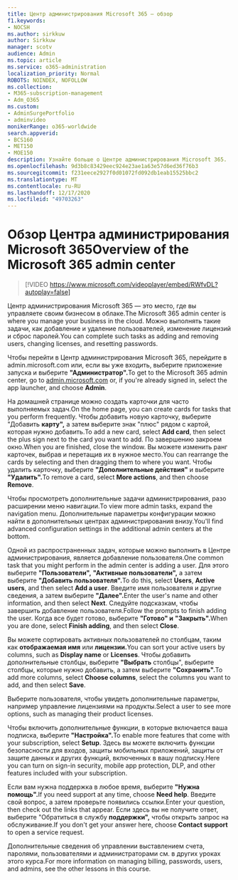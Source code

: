```yaml
---
title: Центр администрирования Microsoft 365 — обзор
f1.keywords:
- NOCSH
ms.author: sirkkuw
author: Sirkkuw
manager: scotv
audience: Admin
ms.topic: article
ms.service: o365-administration
localization_priority: Normal
ROBOTS: NOINDEX, NOFOLLOW
ms.collection:
- M365-subscription-management
- Adm_O365
ms.custom:
- AdminSurgePortfolio
- adminvideo
monikerRange: o365-worldwide
search.appverid:
- BCS160
- MET150
- MOE150
description: Узнайте больше о Центре администрирования Microsoft 365.
ms.openlocfilehash: 9d3b8c83429eec924e23ae1a63e57d6ed36f76b3
ms.sourcegitcommit: f231eece2927f0d01072fd092db1eab15525bbc2
ms.translationtype: MT
ms.contentlocale: ru-RU
ms.lasthandoff: 12/17/2020
ms.locfileid: "49703263"
---
```

# <a name="overview-of-the-microsoft-365-admin-center"></a><span data-ttu-id="fc194-103">Обзор Центра администрирования Microsoft 365</span><span class="sxs-lookup"><span data-stu-id="fc194-103">Overview of the Microsoft 365 admin center</span></span>

> [!VIDEO https://www.microsoft.com/videoplayer/embed/RWfvDL?autoplay=false]

<span data-ttu-id="fc194-104">Центр администрирования Microsoft 365 — это место, где вы управляете своим бизнесом в облаке.</span><span class="sxs-lookup"><span data-stu-id="fc194-104">The Microsoft 365 admin center is where you manage your business in the cloud.</span></span> <span data-ttu-id="fc194-105">Можно выполнять такие задачи, как добавление и удаление пользователей, изменение лицензий и сброс паролей.</span><span class="sxs-lookup"><span data-stu-id="fc194-105">You can complete such tasks as adding and removing users, changing licenses, and resetting passwords.</span></span> 

<span data-ttu-id="fc194-106">Чтобы перейти в Центр администрирования Microsoft [](https://admin.microsoft.com) 365, перейдите в admin.microsoft.com или, если вы уже входить, выберите приложение запуска и выберите **"Администратор".**</span><span class="sxs-lookup"><span data-stu-id="fc194-106">To get to the Microsoft 365 admin center, go to [admin.microsoft.com](https://admin.microsoft.com) or, if you're already signed in, select the app launcher, and choose **Admin**.</span></span>

<span data-ttu-id="fc194-107">На домашней странице можно создать карточки для часто выполняемых задач.</span><span class="sxs-lookup"><span data-stu-id="fc194-107">On the home page, you can create cards for tasks that you perform frequently.</span></span> <span data-ttu-id="fc194-108">Чтобы добавить новую карточку, выберите "Добавить **карту",** а затем выберите знак "плюс" рядом с картой, которая нужно добавить.</span><span class="sxs-lookup"><span data-stu-id="fc194-108">To add a new card, select **Add card**, then select the plus sign next to the card you want to add.</span></span> <span data-ttu-id="fc194-109">По завершению закроем окно.</span><span class="sxs-lookup"><span data-stu-id="fc194-109">When you are finished, close the window.</span></span> <span data-ttu-id="fc194-110">Вы можете изменить ранг карточек, выбрав и перетащив их в нужное место.</span><span class="sxs-lookup"><span data-stu-id="fc194-110">You can rearrange the cards by selecting and then dragging them to where you want.</span></span> <span data-ttu-id="fc194-111">Чтобы удалить карточку, выберите **"Дополнительные действия"** и выберите **"Удалить".**</span><span class="sxs-lookup"><span data-stu-id="fc194-111">To remove a card, select **More actions**, and then choose **Remove**.</span></span>

<span data-ttu-id="fc194-112">Чтобы просмотреть дополнительные задачи администрирования, разо расширении меню навигации.</span><span class="sxs-lookup"><span data-stu-id="fc194-112">To view more admin tasks, expand the navigation menu.</span></span> <span data-ttu-id="fc194-113">Дополнительные параметры конфигурации можно найти в дополнительных центрах администрирования внизу.</span><span class="sxs-lookup"><span data-stu-id="fc194-113">You'll find advanced configuration settings in the additional admin centers at the bottom.</span></span>

<span data-ttu-id="fc194-114">Одной из распространенных задач, которые можно выполнить в Центре администрирования, является добавление пользователя.</span><span class="sxs-lookup"><span data-stu-id="fc194-114">One common task that you might perform in the admin center is adding a user.</span></span> <span data-ttu-id="fc194-115">Для этого выберите **"Пользователи",** **"Активные пользователи",** а затем выберите **"Добавить пользователя".**</span><span class="sxs-lookup"><span data-stu-id="fc194-115">To do this, select **Users**, **Active users**, and then select **Add a user**.</span></span> <span data-ttu-id="fc194-116">Введите имя пользователя и другие сведения, а затем выберите **"Далее".**</span><span class="sxs-lookup"><span data-stu-id="fc194-116">Enter the user's name and other information, and then select **Next**.</span></span> <span data-ttu-id="fc194-117">Следуйте подсказкам, чтобы завершить добавление пользователя.</span><span class="sxs-lookup"><span data-stu-id="fc194-117">Follow the prompts to finish adding the user.</span></span> <span data-ttu-id="fc194-118">Когда все будет готово, выберите **"Готово" и** **"Закрыть".**</span><span class="sxs-lookup"><span data-stu-id="fc194-118">When you are done, select **Finish adding**, and then select **Close**.</span></span>

<span data-ttu-id="fc194-119">Вы можете сортировать активных пользователей по столбцам, таким как **отображаемая имя** или **лицензии.**</span><span class="sxs-lookup"><span data-stu-id="fc194-119">You can sort your active users by columns, such as **Display name** or **Licenses**.</span></span> <span data-ttu-id="fc194-120">Чтобы добавить дополнительные столбцы, выберите **"Выбрать** столбцы", выберите столбцы, которые нужно добавить, а затем выберите **"Сохранить".**</span><span class="sxs-lookup"><span data-stu-id="fc194-120">To add more columns, select **Choose columns**, select the columns you want to add, and then select **Save**.</span></span>

<span data-ttu-id="fc194-121">Выберите пользователя, чтобы увидеть дополнительные параметры, например управление лицензиями на продукты.</span><span class="sxs-lookup"><span data-stu-id="fc194-121">Select a user to see more options, such as managing their product licenses.</span></span>

<span data-ttu-id="fc194-122">Чтобы включить дополнительные функции, в которые включается ваша подписка, выберите **"Настройка".**</span><span class="sxs-lookup"><span data-stu-id="fc194-122">To enable more features that come with your subscription, select **Setup**.</span></span> <span data-ttu-id="fc194-123">Здесь вы можете включить функции безопасности для входов, защиты мобильных приложений, защиты от защите данных и других функций, включенных в вашу подписку.</span><span class="sxs-lookup"><span data-stu-id="fc194-123">Here you can turn on sign-in security, mobile app protection, DLP, and other features included with your subscription.</span></span>

<span data-ttu-id="fc194-124">Если вам нужна поддержка в любое время, выберите **"Нужна помощь".**</span><span class="sxs-lookup"><span data-stu-id="fc194-124">If you need support at any time, choose **Need help**.</span></span> <span data-ttu-id="fc194-125">Введите свой вопрос, а затем проверьте появились ссылки.</span><span class="sxs-lookup"><span data-stu-id="fc194-125">Enter your question, then check out the links that appear.</span></span> <span data-ttu-id="fc194-126">Если здесь вы не получите ответ, выберите "Обратиться в службу **поддержки",** чтобы открыть запрос на обслуживание.</span><span class="sxs-lookup"><span data-stu-id="fc194-126">If you don't get your answer here, choose **Contact support** to open a service request.</span></span> 

<span data-ttu-id="fc194-127">Дополнительные сведения об управлении выставлением счета, паролями, пользователями и администраторами см. в других уроках этого курса.</span><span class="sxs-lookup"><span data-stu-id="fc194-127">For more information on managing billing, passwords, users, and admins, see the other lessons in this course.</span></span>
